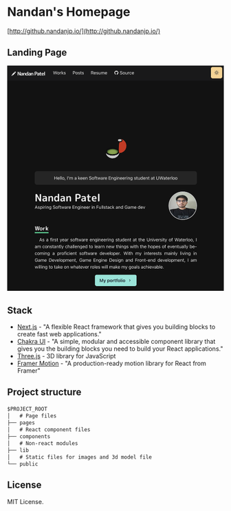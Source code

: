 # Nandan's Homepage

[http://github.nandanjp.io/](http://github.nandanjp.io/)

## Landing Page

![Landing Page](./doc/thumbnail.png)

## Stack

- [Next.js](https://nextjs.org/) - "A flexible React framework that gives you building blocks to create fast web applications."
- [Chakra UI](https://chakra-ui.com/) - "A simple, modular and accessible component library that gives you the building blocks you need to build your React applications."
- [Three.js](https://threejs.org/) - 3D library for JavaScript
- [Framer Motion](https://www.framer.com/motion/) - "A production-ready motion library for React from Framer"

## Project structure

```
$PROJECT_ROOT
│   # Page files
├── pages
│   # React component files
├── components
│   # Non-react modules
├── lib
│   # Static files for images and 3d model file
└── public
```

## License

MIT License.
